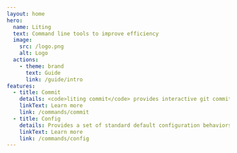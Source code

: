 ```yaml
---
layout: home
hero:
  name: Liting
  text: Command line tools to improve efficiency
  image:
    src: /logo.png
    alt: Logo
  actions:
    - theme: brand
      text: Guide
      link: /guide/intro
features:
  - title: Commit
    details: <code>liting commit</code> provides interactive git commit, following the Conventional Commits Specification by default
    linkText: Learn more
    link: /commands/commit
  - title: Config
    details: Provides a set of standard default configuration behaviors, and also supports custom configuration on this basis
    linkText: Learn more
    link: /commands/config
---
```

